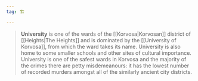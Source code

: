```yaml
---
tag: 🏗️

---
```

> **University** is one of the wards of the [[Korvosa|Korvosan]] district of [[Heights|The Heights]] and is dominated by the [[University of Korvosa]], from which the ward takes its name. University is also home to some smaller schools and other sites of cultural importance. University is one of the safest wards in Korvosa and the majority of the crimes there are petty misdemeanours: it has the lowest number of recorded murders amongst all of the similarly ancient city districts.








